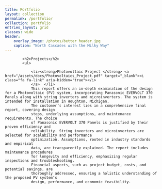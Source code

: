```yaml
---
title: Portfolio
layout: collection
permalink: /portfolio/
collection: portfolio
entries_layout: grid
classes: wide
header:
    overlay_image: /photos/better header.jpg
    caption: "North Cascades with the Milky Way"
---
```


<html>


<style>
        body {
            font-family: Arial, sans-serif;
            margin: 0px;
        }
        .title {
            font-weight: bold;
        }
        .experience {
            margin-bottom: 20px;
        }
        .image {
            float: right; /* Float the image to the right */
            width: 375px; /* Set the width of the image as desired */
        }
</style>
<body>


<div class="content">
    <div class="experience">
     
            <h2>Projects</h2>
            <ul>

                <li><strong>Photovoltaic Project </strong> <a href="/assets/docs/Photovoltaics_Project.pdf" target="_blank"><i class="fa fa-link" aria-hidden="true"></i>
                </a>  </li> 
                This report offers an in-depth examination of the design for a Photovoltaic (PV) system, incorporating Panasonic EVERVOLT 370 Panels along with string inverters and microinverters. The system is intended for installation in Houghton, Michigan.
                The customer’s interest lies in a comprehensive final report, covering design
                steps, underlying assumptions, and maintenance requirements. The choice
                of Panasonic EVERVOLT 370 Panels is justified by their proven efficiency and
                reliability. String inverters and microinverters are selected for scalability and performance
                optimization. Assumptions, rooted in industry standards and empirical
                data, are transparently explained. The report includes maintenance procedures
                for longevity and efficiency, emphasizing regular inspections and troubleshooting.
                Financial aspects, such as project budget, costs, and potential savings, are
                thoroughly addressed, ensuring a holistic understanding of the proposed PV system’s
                design, performance, and economic feasibility.
</div>